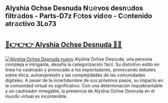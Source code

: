 ## Alyshia Ochse Desnuda N𝚞𝚎vos desn𝚞dos filtr𝚊dos - Parts-D7z F𝚘tos vid𝚎o - C𝚘ntenido atr𝚊ctivo 3Lo73

# <h2><a href="http://mb6r7p.tromn.icu/?c=Alyshia+Ochse+Desnuda">🔗👉👉👉 Alyshia Ochse Desnuda 🔗🔗</a></h2>

[![Alyshia Ochse Desnuda nuevo](https://i.imgur.com/pEAQMta.gif)](http://mb6r7p.tromn.icu/?c=Alyshia+Ochse+Desnuda)
Alyshia Ochse Desnuda, una persona compleja e intrigante, desafía la categorización fácil. Su distintivo estilo en línea ha cautivado y provocado a los espectadores, provocando debates sobre ética, autoexpresión y las complejidades de las comunidades digitales. A pesar de la incertidumbre de sus próximos pasos, su impacto en la comunidad virtual es significativo. Con una determinación inquebrantable y un cautivador innegable, la presencia de Alyshia Ochse Desnuda en el mundo virtual es incontenible.
